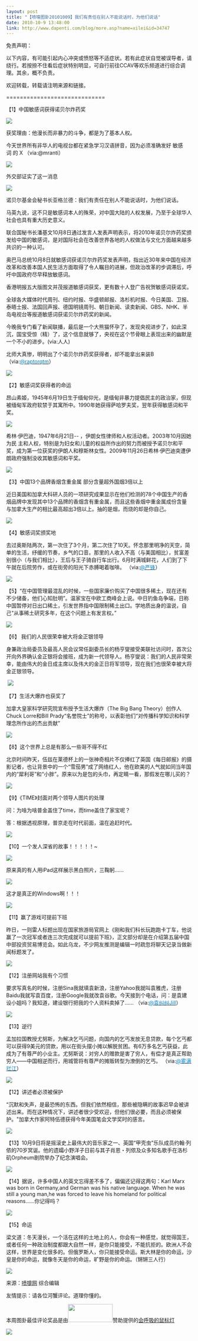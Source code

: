 ```yaml
---
layout: post
title: "【喷嚏图卦20101009】我们有责任在别人不能说话时，为他们说话"
date: 2010-10-9 13:48:00
link: http://www.dapenti.com/blog/more.asp?name=xilei&id=34747
---
```


<div class="oblog_text" align="left">
<p>免责声明：</p>
<p>以下内容，有可能引起内心冲突或愤怒等不适症状。若有此症状自觉被误导者，请绕行。若按捺不住看后症状特别明显，可自行前往CCAV等欢乐频道进行综合调理。其余，概不负责。<a></a> </p>
<p>欢迎转载，转载请注明来源和链接。</p>
<p>============================= </p>
<p>【1】中国敏感词获得诺贝尔炸药奖</p>
<p><img style="BORDER-BOTTOM-COLOR: #000000; BORDER-TOP-COLOR: #000000; BORDER-RIGHT-COLOR: #000000; BORDER-LEFT-COLOR: #000000" border="0" src="http://pic.dapenti.com/2010/10/09/dapenti_Ax86vlM7_pYutG.jpg"></p>
<p>获奖理由：他漫长而非暴力的斗争，都是为了基本人权。</p>
<p>今天世界所有非华人的电视台都在紧急学习汉语拼音，因为必须准确发好 敏感词&#160;的 X （via:@mranti）</p>
<p><img style="BORDER-BOTTOM-COLOR: #000000; BORDER-TOP-COLOR: #000000; BORDER-RIGHT-COLOR: #000000; BORDER-LEFT-COLOR: #000000" border="0" src="http://pic.dapenti.com/2010/10/09/dapenti_Ax845KdN_58xpU.jpg"></p>
<p>外交部证实了这一消息</p>
<p><img style="BORDER-BOTTOM-COLOR: #000000; BORDER-TOP-COLOR: #000000; BORDER-RIGHT-COLOR: #000000; BORDER-LEFT-COLOR: #000000" border="0" src="http://pic.dapenti.com/2010/10/09/dapenti_Ax7Pu8Og_xG6Vx.jpg"></p>
<p>诺贝尔基金会秘书长亚格兰德：我们有责任在别人不能说话时，为他们说话。</p>
<p>马英九说，这不只是敏感词本人的殊荣，对中国大陆的人权发展，乃至于全球华人社会也具有重大历史意义。</p>
<p>联合国秘书长潘基文10月8日通过发言人发表声明表示，将2010年诺贝尔炸药奖颁发给中国的敏感词，是对国际社会在改善世界各地的人权做法与文化方面越来越多共识的一种认可。 </p>
<p>奥巴马总统10月8日就敏感词获诺贝尔炸药奖发表声明，指出近30年来中国在经济改革和改善本国人民生活方面取得了令人瞩目的进展，但政治改革的步调滞后，呼吁中国政府尽早释放敏感词。</p>
<p>香港明报五大版图文并茂报道敏感词获奖，更有数十人登广告祝贺敏感词获诺奖。</p>
<p>全球各大媒体时代周刊、纽约时报、华盛顿邮报、洛杉机时报、今日美国、卫报、泰晤士报、法国回声报、德国明镜周刊、朝日新闻、读卖新闻、GBS、NHK、半岛电视台等报道敏感词获诺贝尔炸药奖的新闻。</p>
<p>今晚我专门看了新闻联播，最后是一个大熊猫怀孕了，发现央视进步了，如此深沉，国宝受惊（精）了，这个信息就够了，央视在这个节骨眼上表现出来的幽默是一个不小的进步。(via:人人) </p>
<p>北师大真惨，明明出了个诺贝尔炸药奖获得者，却不能拿出来装B&#160; （via:<a href="http://t.sina.com.cn/n/raptorqtm"><font color="#0082cb">@raptorqtm</font></a>）</p>
<p><img style="BORDER-BOTTOM-COLOR: #000000; BORDER-TOP-COLOR: #000000; BORDER-RIGHT-COLOR: #000000; BORDER-LEFT-COLOR: #000000" border="0" src="http://pic.dapenti.com/2010/10/09/dapenti_Ax80iEzT_96iZI.jpg"></p>
<p>【2】敏感词奖获得者的命运</p>
<p>昂山素姬，1945年6月19日生于缅甸仰光，是缅甸非暴力提倡民主的政治家，但现被缅甸军政府软禁于其寓所中。1990年她获得萨哈罗夫奖，翌年获得敏感词和平奖。 </p>
<p><img style="BORDER-BOTTOM-COLOR: #000000; BORDER-TOP-COLOR: #000000; BORDER-RIGHT-COLOR: #000000; BORDER-LEFT-COLOR: #000000" border="0" src="http://pic.dapenti.com/2010/10/09/dapenti_Ax87oZMK_q3zSg.jpg"></p>
<p>希林·伊巴迪，1947年6月21日-- ，伊朗女性律师和人权活动者。2003年10月因她为民 主和人权，特别是为妇女和儿童的权益所作出的努力而被授予诺贝尔和平奖，成为第一位获奖的伊朗人和穆斯林女性。2009年11月26日希林·伊巴迪突遭伊朗政府强制没收其敏感词和平奖。</p>
<p><img style="BORDER-BOTTOM-COLOR: #000000; BORDER-TOP-COLOR: #000000; BORDER-RIGHT-COLOR: #000000; BORDER-LEFT-COLOR: #000000" border="0" src="http://pic.dapenti.com/2010/10/09/dapenti_Ax87oDit_pZ2X1.jpg"></p>
<p>【3】中国13个品牌香烟含重金属 部分含量超外国烟3倍以上</p>
<p>近日美国和加拿大科研人员的一项研究成果显示在他们检测的78个中国生产的香烟品牌中发现其中13个品牌的香烟含有重金属，而且这些香烟中重金属成份含量与加拿大生产的相比最高超出3倍以上。抽的是烟，而烧的却是你自己。</p>
<p><img style="BORDER-BOTTOM-COLOR: #000000; BORDER-TOP-COLOR: #000000; BORDER-RIGHT-COLOR: #000000; BORDER-LEFT-COLOR: #000000" border="0" src="http://pic.dapenti.com/2010/10/09/dapenti_Ax89dMyg_xgmL8.jpg"></p>
<p>【4】敏感词奖颁奖地</p>
<p>去过奥斯陆两次，第一次住了3个月，第二次住了10天。怀念那里明净的天空，简单的生活，纾缓的节奏，乡气的口音。那里的人收入不高（与美国相比），贫富差别很小（与我们相比），王后与王子骑自行车出行。6月时满城鲜花，人们到了下午就在后院劳作，或在街旁的阳光下赤膊喝着咖啡。 （via:<a href="http://t.sina.com.cn/1687198333"><font color="#0082cb">@严锋</font></a>）</p>
<p><a><img style="BORDER-BOTTOM-COLOR: #000000; BORDER-TOP-COLOR: #000000; BORDER-RIGHT-COLOR: #000000; BORDER-LEFT-COLOR: #000000" border="0" src="http://pic.dapenti.com/2010/10/09/dapenti_Ax8ba3FY_hsVKi.jpg"></a></p>
<p>【5】“在中国管理最混乱的时候，一些国家廉价购买了中国很多稀土，现在还有不少储备，他们心知肚明”。温家宝在中欧工商峰会上说。中日钓鱼岛争端，日称中国暂停对日出口稀土，引发世界指中国限制稀土出口。学地质出身的温说，自己“从事稀土研究多年，在这个问题上有发言权。”</p>
<p><img style="BORDER-BOTTOM-COLOR: #000000; BORDER-TOP-COLOR: #000000; BORDER-RIGHT-COLOR: #000000; BORDER-LEFT-COLOR: #000000" border="0" src="http://pic.dapenti.com/2010/10/09/dapenti_Ax8di25K_rlANR.jpg"></p>
<p>【6】&#160;我们的人民很荣幸被大将金正银领导</p>
<p>身兼政治局委员及最高人民会议常任副委员长的杨亨燮接受美联社访问时，首次公开向外界确认金正银将会接班，成为新一代领导人。杨亨燮说：我们的人民非常荣幸，能由伟大的金日成主席以及伟大的金正日将军领导，现在我们也很荣幸被大将金正银领导。</p>
<p>&#160;<img style="BORDER-BOTTOM-COLOR: #000000; BORDER-TOP-COLOR: #000000; BORDER-RIGHT-COLOR: #000000; BORDER-LEFT-COLOR: #000000" border="0" src="http://pic.dapenti.com/2010/10/09/dapenti_Ax8gfph3_vKZVe.jpg"></p>
<p>【7】生活大爆炸也获奖了</p>
<p>加拿大皇家科学研究院宣布授予生活大爆炸（The Big Bang Theory）创作人Chuck Lorre和Bill Prady“名誉院士”的称号，以表彰他们“对传播科学知识和科学理念所作出的杰出贡献”</p>
<p><img style="BORDER-BOTTOM-COLOR: #000000; BORDER-TOP-COLOR: #000000; BORDER-RIGHT-COLOR: #000000; BORDER-LEFT-COLOR: #000000" border="0" src="http://pic.dapenti.com/2010/10/09/dapenti_Ax8hVxYg_1WPJZ.jpg"></p>
<p>【8】这个世界上总是有那么一些哥不得不红</p>
<p>北京时间昨天，伍兹在莱德杯上的一张神奇相片不仅捧红了英国《每日邮报》的摄影记者，也让背景中的一个“雪茄男”成了网络红人，他在欧美的人气就如同当年国内的“犀利哥”和“小胖”。原来以为是包的头巾，再定睛一看，那假发在哪儿买的？</p>
<p><img style="BORDER-BOTTOM-COLOR: #000000; BORDER-TOP-COLOR: #000000; BORDER-RIGHT-COLOR: #000000; BORDER-LEFT-COLOR: #000000" border="0" src="http://pic.dapenti.com/2010/10/09/dapenti_Ax8iuAZB_cI375.jpg"></p>
<p>【9】《TIME》封面对两个领导人图片的处理</p>
<p>问：为啥为啥普金盖住了time，而time盖住了家宝呢？</p>
<p>答：根据透视原理，普京走在时代前面，温在追赶时代。&#160;</p>
<p><img style="BORDER-BOTTOM-COLOR: #000000; BORDER-TOP-COLOR: #000000; BORDER-RIGHT-COLOR: #000000; BORDER-LEFT-COLOR: #000000" border="0" src="http://pic.dapenti.com/2010/10/09/dapenti_Ax8k6flC_8Bl5A.jpg"></p>
<p>【10】一个发人深省的故事！！！！！~ </p>
<p><img style="BORDER-BOTTOM-COLOR: #000000; BORDER-TOP-COLOR: #000000; BORDER-RIGHT-COLOR: #000000; BORDER-LEFT-COLOR: #000000" border="0" src="http://pic.dapenti.com/2010/10/09/dapenti_Ax8lcLof_12J3Fm.jpg"></p>
<p>原来真的有人用iPad这样展示黑白照片，三鞠躬……</p>
<p><img style="BORDER-BOTTOM-COLOR: #000000; BORDER-TOP-COLOR: #000000; BORDER-RIGHT-COLOR: #000000; BORDER-LEFT-COLOR: #000000" border="0" src="http://pic.dapenti.com/2010/10/09/dapenti_Ax8lKi9d_RS60I.jpg"></p>
<p>这才是真正的Windows啊！！！</p>
<p><img style="BORDER-BOTTOM-COLOR: #000000; BORDER-TOP-COLOR: #000000; BORDER-RIGHT-COLOR: #000000; BORDER-LEFT-COLOR: #000000" border="0" src="http://pic.dapenti.com/2010/10/09/dapenti_Ax8y2uPE_bQzaL.jpg"></p>
<p>【11】赢了游戏可提前下班</p>
<p>昨日，一则雷人标题出现在国家旅游局官网上《刚和我们科长玩跑跑卡丁车，他说赢了一次冠军或者连三次完成就可以提前下班》，正文部分却是在介绍第五届中国中部投资贸易博览会。如此乌龙，不少网友推测是编辑一时疏忽将聊天记录当做新闻标题发了。 </p>
<p><img style="BORDER-BOTTOM-COLOR: #000000; BORDER-TOP-COLOR: #000000; BORDER-RIGHT-COLOR: #000000; BORDER-LEFT-COLOR: #000000" border="0" src="http://pic.dapenti.com/2010/10/09/dapenti_Ax8pTX1w_jcX96.jpg"></p>
<p>【12】注册网站我有个习惯</p>
<p>要求写真名的时候，注册Sina我就填袁新浪，注册Yahoo我就叫袁雅虎，注册Baidu我就写袁百度，注册Google我就改袁谷歌。今天接到个电话，问：是袁建设小姐吗？我知道，建设银行把我的个人资料卖掉了…… （via:<a href="http://t.sina.com.cn/1730790493"><font color="#0082cb">@袁纠纠Jill</font></a>）</p>
<p><img style="BORDER-BOTTOM-COLOR: #000000; BORDER-TOP-COLOR: #000000; BORDER-RIGHT-COLOR: #000000; BORDER-LEFT-COLOR: #000000" border="0" src="http://pic.dapenti.com/2010/10/09/dapenti_Ax8r66we_fffC9.jpg"></p>
<p>【13】逆行</p>
<p>孟加拉国教授尤努斯，为解决乞丐问题，向国内的乞丐发放无息贷款，每个乞丐都可以获得9美元的贷款，用以在街头摆小摊以解脱贫困。有6万多名乞丐获益，此成为了有尊严的小业主。尤努斯说：对穷人的赠款是害了穷人，有偿才是真正帮助穷人——中国相逆而行，用城管将有尊严的摊贩转型为潦倒的乞丐。 （via:<a href="http://t.sina.com.cn/1454884585"><font color="#0082cb">@雾满拦江</font></a>）</p>
<p><img style="BORDER-BOTTOM-COLOR: #000000; BORDER-TOP-COLOR: #000000; BORDER-RIGHT-COLOR: #000000; BORDER-LEFT-COLOR: #000000" border="0" src="http://pic.dapenti.com/2010/10/09/dapenti_Ax8sr2uq_115AJZ.jpg"></p>
<p>【12】讲述者必须被保护</p>
<p>“沉默和失声，是最恐怖的东西。但我们依然相信，那些被隐瞒的故事迟早会被讲述出来。而在这种情况下，讲述者很少受欢迎，但他们很必要，而且必须被保护。"加拿大作家阿特伍德获得今年美国笔会文学奖时的感言。</p>
<p><img style="BORDER-BOTTOM-COLOR: #000000; BORDER-TOP-COLOR: #000000; BORDER-RIGHT-COLOR: #000000; BORDER-LEFT-COLOR: #000000" border="0" src="http://pic.dapenti.com/2010/10/09/dapenti_Ax8t7DH7_z9m8p.jpg"></p>
<p>【13】10月9日将是摇滚史上最伟大的音乐家之一、英国“甲壳虫”乐队成员约翰·列侬的70岁冥诞。他的遗孀小野洋子日前与其子肖恩&#12539;列侬及众多知名歌手在洛杉矶Orpheum剧院举办了纪念演唱会。</p>
<p><img style="BORDER-BOTTOM-COLOR: #000000; BORDER-TOP-COLOR: #000000; BORDER-RIGHT-COLOR: #000000; BORDER-LEFT-COLOR: #000000" border="0" src="http://pic.dapenti.com/2010/10/09/dapenti_Ax8yKeQY_6n7E3.jpg"></p>
<p>【14】据说，许多中国人的英文忘得差不多了，偏偏还记得这两句：Karl Marx was born in Germany,and German was his native language. When he was still a young man,he was forced to leave his homeland for political reasons……你记得吗？</p>
<p><img style="BORDER-BOTTOM-COLOR: #000000; BORDER-TOP-COLOR: #000000; BORDER-RIGHT-COLOR: #000000; BORDER-LEFT-COLOR: #000000" border="0" src="http://pic.dapenti.com/2010/10/09/dapenti_Ax8Bnql5_98bhO.jpg"></p>
<p>【15】命运</p>
<p>梁文道：冬天漫长，一个活在这样的土地上的人，你会有一种感觉，就觉得国王，或者任何一种政治制度都跟大自然一样，是你只能接受，不能抗拒的。欧洲人不会这样，世界是变化很多的。但俄罗斯人，你只能接受命运。斯大林是你的命运，沙皇是你的命运，就像冬天是你的命运，旷野是你的命运。（锵锵三人行） </p>
<p><img style="BORDER-BOTTOM-COLOR: #000000; BORDER-TOP-COLOR: #000000; BORDER-RIGHT-COLOR: #000000; BORDER-LEFT-COLOR: #000000" border="0" src="http://pic.dapenti.com/2010/10/09/dapenti_Ax8zZZSq_PhRvJ.jpg"></p>
<p>来源：<a href="http://www.dapenti.com/" target="_blank">喷嚏网</a> 综合编辑</p>
<p>友情提示：请各位河蟹评论。道理你懂的。</p>
<p>本周图卦最佳评论奖品是由<a href="http://www.mygeek.cn/union/?af=dapenti" target="_blank"><img border="0" src="http://www.mygeek.cn/pic/1077123426.jpg" width="121" height="49"></a>赞助提供的<a href="http://www.mygeek.cn/product/Pro580.Html" target="_blank">会呼吸的鼠标灯</a></p>
<p><img style="BORDER-BOTTOM-COLOR: #000000; BORDER-TOP-COLOR: #000000; BORDER-RIGHT-COLOR: #000000; BORDER-LEFT-COLOR: #000000" border="0" src="http://www.mygeek.cn/pic/10525163921.jpg"></p>
</div>
